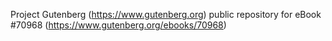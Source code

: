 Project Gutenberg (https://www.gutenberg.org) public repository for
eBook #70968 (https://www.gutenberg.org/ebooks/70968)
